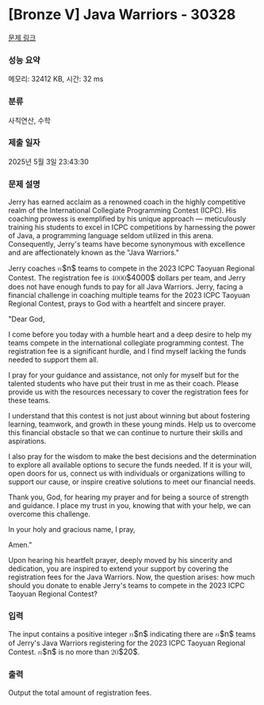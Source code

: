 # [Bronze V] Java Warriors - 30328 

[문제 링크](https://www.acmicpc.net/problem/30328) 

### 성능 요약

메모리: 32412 KB, 시간: 32 ms

### 분류

사칙연산, 수학

### 제출 일자

2025년 5월 3일 23:43:30

### 문제 설명

<p>Jerry has earned acclaim as a renowned coach in the highly competitive realm of the International Collegiate Programming Contest (ICPC). His coaching prowess is exemplified by his unique approach — meticulously training his students to excel in ICPC competitions by harnessing the power of Java, a programming language seldom utilized in this arena. Consequently, Jerry's teams have become synonymous with excellence and are affectionately known as the "Java Warriors."</p>

<p>Jerry coaches <mjx-container class="MathJax" jax="CHTML" style="font-size: 109%; position: relative;"><mjx-math class="MJX-TEX" aria-hidden="true"><mjx-mi class="mjx-i"><mjx-c class="mjx-c1D45B TEX-I"></mjx-c></mjx-mi></mjx-math><mjx-assistive-mml unselectable="on" display="inline"><math xmlns="http://www.w3.org/1998/Math/MathML"><mi>n</mi></math></mjx-assistive-mml><span aria-hidden="true" class="no-mathjax mjx-copytext">$n$</span></mjx-container> teams to compete in the 2023 ICPC Taoyuan Regional Contest. The registration fee is <mjx-container class="MathJax" jax="CHTML" style="font-size: 109%; position: relative;"><mjx-math class="MJX-TEX" aria-hidden="true"><mjx-mn class="mjx-n"><mjx-c class="mjx-c34"></mjx-c><mjx-c class="mjx-c30"></mjx-c><mjx-c class="mjx-c30"></mjx-c><mjx-c class="mjx-c30"></mjx-c></mjx-mn></mjx-math><mjx-assistive-mml unselectable="on" display="inline"><math xmlns="http://www.w3.org/1998/Math/MathML"><mn>4000</mn></math></mjx-assistive-mml><span aria-hidden="true" class="no-mathjax mjx-copytext">$4000$</span></mjx-container> dollars per team, and Jerry does not have enough funds to pay for all Java Warriors. Jerry, facing a financial challenge in coaching multiple teams for the 2023 ICPC Taoyuan Regional Contest, prays to God with a heartfelt and sincere prayer.</p>

<p>"Dear God,</p>

<p>I come before you today with a humble heart and a deep desire to help my teams compete in the international collegiate programming contest. The registration fee is a significant hurdle, and I find myself lacking the funds needed to support them all.</p>

<p>I pray for your guidance and assistance, not only for myself but for the talented students who have put their trust in me as their coach. Please provide us with the resources necessary to cover the registration fees for these teams.</p>

<p>I understand that this contest is not just about winning but about fostering learning, teamwork, and growth in these young minds. Help us to overcome this financial obstacle so that we can continue to nurture their skills and aspirations.</p>

<p>I also pray for the wisdom to make the best decisions and the determination to explore all available options to secure the funds needed. If it is your will, open doors for us, connect us with individuals or organizations willing to support our cause, or inspire creative solutions to meet our financial needs.</p>

<p>Thank you, God, for hearing my prayer and for being a source of strength and guidance. I place my trust in you, knowing that with your help, we can overcome this challenge.</p>

<p>In your holy and gracious name, I pray,</p>

<p>Amen."</p>

<p>Upon hearing his heartfelt prayer, deeply moved by his sincerity and dedication, you are inspired to extend your support by covering the registration fees for the Java Warriors. Now, the question arises: how much should you donate to enable Jerry's teams to compete in the 2023 ICPC Taoyuan Regional Contest?</p>

### 입력 

 <p>The input contains a positive integer <mjx-container class="MathJax" jax="CHTML" style="font-size: 109%; position: relative;"><mjx-math class="MJX-TEX" aria-hidden="true"><mjx-mi class="mjx-i"><mjx-c class="mjx-c1D45B TEX-I"></mjx-c></mjx-mi></mjx-math><mjx-assistive-mml unselectable="on" display="inline"><math xmlns="http://www.w3.org/1998/Math/MathML"><mi>n</mi></math></mjx-assistive-mml><span aria-hidden="true" class="no-mathjax mjx-copytext">$n$</span></mjx-container> indicating there are <mjx-container class="MathJax" jax="CHTML" style="font-size: 109%; position: relative;"><mjx-math class="MJX-TEX" aria-hidden="true"><mjx-mi class="mjx-i"><mjx-c class="mjx-c1D45B TEX-I"></mjx-c></mjx-mi></mjx-math><mjx-assistive-mml unselectable="on" display="inline"><math xmlns="http://www.w3.org/1998/Math/MathML"><mi>n</mi></math></mjx-assistive-mml><span aria-hidden="true" class="no-mathjax mjx-copytext">$n$</span></mjx-container> teams of Jerry's Java Warriors registering for the 2023 ICPC Taoyuan Regional Contest. <mjx-container class="MathJax" jax="CHTML" style="font-size: 109%; position: relative;"><mjx-math class="MJX-TEX" aria-hidden="true"><mjx-mi class="mjx-i"><mjx-c class="mjx-c1D45B TEX-I"></mjx-c></mjx-mi></mjx-math><mjx-assistive-mml unselectable="on" display="inline"><math xmlns="http://www.w3.org/1998/Math/MathML"><mi>n</mi></math></mjx-assistive-mml><span aria-hidden="true" class="no-mathjax mjx-copytext">$n$</span></mjx-container> is no more than <mjx-container class="MathJax" jax="CHTML" style="font-size: 109%; position: relative;"><mjx-math class="MJX-TEX" aria-hidden="true"><mjx-mn class="mjx-n"><mjx-c class="mjx-c32"></mjx-c><mjx-c class="mjx-c30"></mjx-c></mjx-mn></mjx-math><mjx-assistive-mml unselectable="on" display="inline"><math xmlns="http://www.w3.org/1998/Math/MathML"><mn>20</mn></math></mjx-assistive-mml><span aria-hidden="true" class="no-mathjax mjx-copytext">$20$</span></mjx-container>.</p>

### 출력 

 <p>Output the total amount of registration fees.</p>

